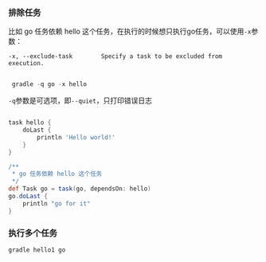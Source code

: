 ### 排除任务

比如 go 任务依赖 hello 这个任务，在执行的时候想只执行go任务，可以使用`-x`参数：
```
-x, --exclude-task        Specify a task to be excluded from execution.
```

```groovy

 gradle -q go -x hello      

```
`-q`参数是可选项，即`--quiet`，只打印错误日志
 
```groovy

task hello {
    doLast {
        println 'Hello world!'
    }
}

/**
 * go 任务依赖 hello 这个任务
 */
def Task go = task(go, dependsOn: hello)
go.doLast {
    println "go for it"
}

```
### 执行多个任务

```groovy
gradle hello1 go
```